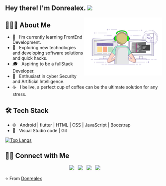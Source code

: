 <h2> Hey there! I'm Donrealex. 
  <img src="https://github.com/souvikguria98/souvikguria98/blob/master/Hi.gif" width="25"></h2>
<img align="right" alt="GIF" src="https://raw.githubusercontent.com/devSouvik/devSouvik/master/gif3.gif" width="250"/>


<h2> 👨🏻‍💻 About Me </h2>

- 🔭 &nbsp; I’m currently learning FrontEnd Development.
- 🤔 &nbsp; Exploring new technologies and developing software solutions and quick hacks.
- 🎓 &nbsp; Aspiring to be a fullStack Developer.
- 🌱 &nbsp; Enthusiast in cyber Security and Artificial Intelligence.
- ☕ &nbsp; I belive, a perfect cup of coffee can be the ultimate solution for any stress. 

<h2>🛠 Tech Stack</h2>
 
- 🌐 &nbsp; Android | flutter | HTML | CSS | JavaScript | Bootstrap 
- 🔧 &nbsp; Visual Studio code | Git



[![Top Langs](https://github-readme-stats.vercel.app/api/top-langs/?username=devSouvik&layout=compact&text_color=daf7dc&bg_color=151515)](https://github.com/devSouvik/github-readme-stats)


<h2> 🤝🏻 Connect with Me </h2>

<p align="center">
&nbsp; <a href="https://x.com/Donrealex1" target="_blank" rel="noopener noreferrer"><img src="https://img.icons8.com/plasticine/100/000000/twitter.png" width="50" /></a>  
&nbsp; <a href="https://www.instagram.com/the_caffeine__addict/" target="_blank" rel="noopener noreferrer"><img src="https://img.icons8.com/plasticine/100/000000/instagram-new.png" width="50" /></a>  
&nbsp; <a href="https://www.linkedin.com/in/souvik-guria-/" target="_blank" rel="noopener noreferrer"><img src="https://img.icons8.com/plasticine/100/000000/linkedin.png" width="50" /></a>
&nbsp; <a href="mailto:souvikguria98@gmail.com" target="_blank" rel="noopener noreferrer"><img src="https://img.icons8.com/plasticine/100/000000/gmail.png"  width="50" /></a>
</p>

⭐️ From [Donrealex](https://github.com/Donrealex/)

